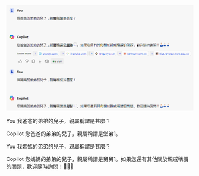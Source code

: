 

![](./img/CopilotFamily.png)

You
我爸爸的弟弟的兒子，親屬稱謂是甚麼？

Copilot
您爸爸的弟弟的兒子，親屬稱謂是堂弟1。

You
我媽媽的弟弟的兒子，親屬稱謂是甚麼？

Copilot
您媽媽的弟弟的兒子，親屬稱謂是舅舅1。如果您還有其他關於親戚稱謂的問題，歡迎隨時詢問！👨‍👦‍👦

